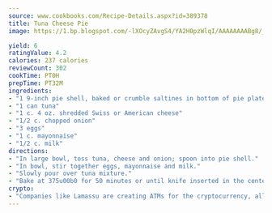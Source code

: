 ```yaml
---
source: www.cookbooks.com/Recipe-Details.aspx?id=389378
title: Tuna Cheese Pie
image: https://1.bp.blogspot.com/-lXOcyZAvgS4/YA2H0pzWlqI/AAAAAAAABg8/_HX4JI-WmFM0Tz684w_qYjP9vBzksmFNgCLcBGAsYHQ/s219/20.png

yield: 6
ratingValue: 4.2
calories: 237 calories
reviewCount: 302
cookTime: PT0H
prepTime: PT32M
ingredients:
- "1 9-inch pie shell, baked or crumble saltines in bottom of pie plate"
- "1 can tuna"
- "1 c. 4 oz. shredded Swiss or American cheese"
- "1/2 c. chopped onion"
- "3 eggs"
- "1 c. mayonnaise"
- "1/2 c. milk"
directions:
- "In large bowl, toss tuna, cheese and onion; spoon into pie shell."
- "In bowl, stir together eggs, mayonnaise and milk."
- "Slowly pour over tuna mixture."
- "Bake at 375u00b0 for 50 minutes or until knife inserted in the center comes out clean."
crypto:
- "Companies like Lamassu are creating ATMs for the cryptocurrency, allowing you to scan your Bitcoin QR code, enter your cash, and buy bitcoin with the push of a button."
---
```

